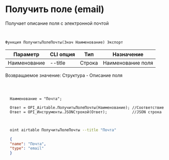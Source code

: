 ﻿---
sidebar_position: 8
---

# Получить поле (email)
 Получает описание поля с электронной почтой


<br/>


`Функция ПолучитьПолеПочты(Знач Наименование) Экспорт`

  | Параметр | CLI опция | Тип | Назначение |
  |-|-|-|-|
  | Наименование | --title | Строка | Наименование поля |

  
  Возвращаемое значение:   Структура -  Описание поля

<br/>




```bsl title="Пример кода"
  
  Наименование = "Почта";
  
  Ответ = OPI_Airtable.ПолучитьПолеПочты(Наименование); //Соответствие
  Ответ = OPI_Инструменты.JSONСтрокой(Ответ);           //JSON строка
  
```
	


```sh title="Пример команды CLI"
    
  oint airtable ПолучитьПолеПочты --title "Почта"

```

```json title="Результат"
  {
  "name": "Почта",
  "type": "email"
  }
```
